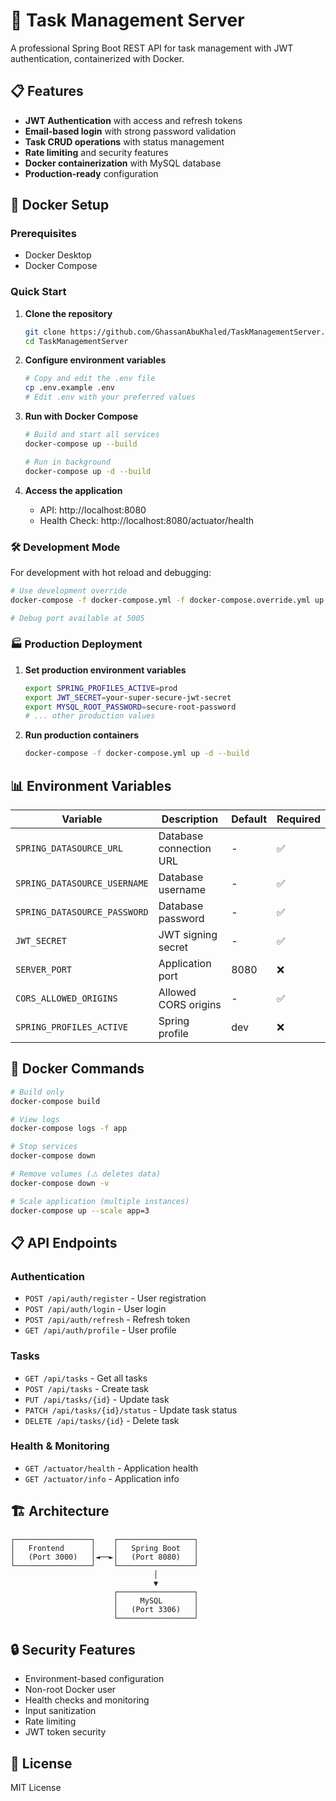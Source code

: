 # 🚀 Task Management Server

A professional Spring Boot REST API for task management with JWT authentication, containerized with Docker.

## 📋 Features

- **JWT Authentication** with access and refresh tokens
- **Email-based login** with strong password validation
- **Task CRUD operations** with status management
- **Rate limiting** and security features
- **Docker containerization** with MySQL database
- **Production-ready** configuration

## 🐳 Docker Setup

### Prerequisites
- Docker Desktop
- Docker Compose

### Quick Start

1. **Clone the repository**
   ```bash
   git clone https://github.com/GhassanAbuKhaled/TaskManagementServer.git
   cd TaskManagementServer
   ```

2. **Configure environment variables**
   ```bash
   # Copy and edit the .env file
   cp .env.example .env
   # Edit .env with your preferred values
   ```

3. **Run with Docker Compose**
   ```bash
   # Build and start all services
   docker-compose up --build

   # Run in background
   docker-compose up -d --build
   ```

4. **Access the application**
   - API: http://localhost:8080
   - Health Check: http://localhost:8080/actuator/health

### 🛠️ Development Mode

For development with hot reload and debugging:

```bash
# Use development override
docker-compose -f docker-compose.yml -f docker-compose.override.yml up --build

# Debug port available at 5005
```

### 🏭 Production Deployment

1. **Set production environment variables**
   ```bash
   export SPRING_PROFILES_ACTIVE=prod
   export JWT_SECRET=your-super-secure-jwt-secret
   export MYSQL_ROOT_PASSWORD=secure-root-password
   # ... other production values
   ```

2. **Run production containers**
   ```bash
   docker-compose -f docker-compose.yml up -d --build
   ```

## 📊 Environment Variables

| Variable | Description | Default | Required |
|----------|-------------|---------|----------|
| `SPRING_DATASOURCE_URL` | Database connection URL | - | ✅ |
| `SPRING_DATASOURCE_USERNAME` | Database username | - | ✅ |
| `SPRING_DATASOURCE_PASSWORD` | Database password | - | ✅ |
| `JWT_SECRET` | JWT signing secret | - | ✅ |
| `SERVER_PORT` | Application port | 8080 | ❌ |
| `CORS_ALLOWED_ORIGINS` | Allowed CORS origins | - | ✅ |
| `SPRING_PROFILES_ACTIVE` | Spring profile | dev | ❌ |

## 🔧 Docker Commands

```bash
# Build only
docker-compose build

# View logs
docker-compose logs -f app

# Stop services
docker-compose down

# Remove volumes (⚠️ deletes data)
docker-compose down -v

# Scale application (multiple instances)
docker-compose up --scale app=3
```

## 📋 API Endpoints

### Authentication
- `POST /api/auth/register` - User registration
- `POST /api/auth/login` - User login
- `POST /api/auth/refresh` - Refresh token
- `GET /api/auth/profile` - User profile

### Tasks
- `GET /api/tasks` - Get all tasks
- `POST /api/tasks` - Create task
- `PUT /api/tasks/{id}` - Update task
- `PATCH /api/tasks/{id}/status` - Update task status
- `DELETE /api/tasks/{id}` - Delete task

### Health & Monitoring
- `GET /actuator/health` - Application health
- `GET /actuator/info` - Application info

## 🏗️ Architecture

```
┌─────────────────┐    ┌─────────────────┐
│   Frontend      │    │   Spring Boot   │
│   (Port 3000)   │◄──►│   (Port 8080)   │
└─────────────────┘    └─────────────────┘
                                │
                                ▼
                       ┌─────────────────┐
                       │     MySQL       │
                       │   (Port 3306)   │
                       └─────────────────┘
```

## 🔒 Security Features

- Environment-based configuration
- Non-root Docker user
- Health checks and monitoring
- Input sanitization
- Rate limiting
- JWT token security

## 📝 License

MIT License